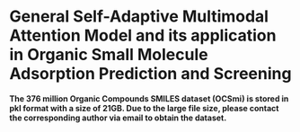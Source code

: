 # General Self-Adaptive Multimodal Attention Model and its application in Organic Small Molecule Adsorption Prediction and Screening
**The 376 million Organic Compounds SMILES dataset (OCSmi) is stored in pkl format with a size of 21GB. Due to the large file size, please contact the corresponding author via email to obtain the dataset.**
